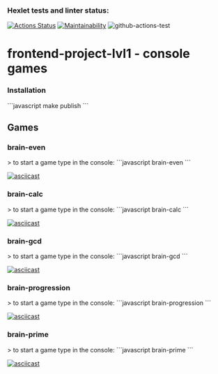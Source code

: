 ### Hexlet tests and linter status:
[![Actions Status](https://github.com/NatashaKarpos/frontend-project-lvl1/workflows/hexlet-check/badge.svg)](https://github.com/NatashaKarpos/frontend-project-lvl1/actions)
[![Maintainability](https://api.codeclimate.com/v1/badges/a99a88d28ad37a79dbf6/maintainability)](https://codeclimate.com/github/codeclimate/codeclimate/maintainability)
![github-actions-test](https://github.com/NatashaKarpos/frontend-project-lvl1/actions/workflows/github-actions-test.yml/badge.svg)

<h1>frontend-project-lvl1 - console games</h1>

<h3>Installation</h3>
```javascript
make publish
```

<h2>Games</h2>

<h3>brain-even</h3>
> to start a game type in the console: 
```javascript
brain-even
```

[![asciicast](https://asciinema.org/a/FMnQiAbN6VLPVjNbrKLMmkxEb.svg)](https://asciinema.org/a/FMnQiAbN6VLPVjNbrKLMmkxEb)

<h3>brain-calc</h3>
> to start a game type in the console: 
```javascript
brain-calc
```

[![asciicast](https://asciinema.org/a/riVD5VrzedHtnQNBw9Cc2oYcp.svg)](https://asciinema.org/a/riVD5VrzedHtnQNBw9Cc2oYcp)

<h3>brain-gcd</h3>
> to start a game type in the console: 
```javascript
brain-gcd
```

[![asciicast](https://asciinema.org/a/D2lYRbX2st442mvYVr7GdB02W.svg)](https://asciinema.org/a/D2lYRbX2st442mvYVr7GdB02W)

<h3>brain-progression</h3>
> to start a game type in the console: 
```javascript
brain-progression
```

[![asciicast](https://asciinema.org/a/HjsktWH6RjYaAFEdxl28Avitp.svg)](https://asciinema.org/a/HjsktWH6RjYaAFEdxl28Avitp)

<h3>brain-prime</h3>
> to start a game type in the console: 
```javascript
brain-prime
```

[![asciicast](https://asciinema.org/a/6iXvexqbRmF3Vsn3n3qT9GVCB.svg)](https://asciinema.org/a/6iXvexqbRmF3Vsn3n3qT9GVCB)